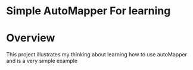 # Simple AutoMapper For learning
# Overview
This project illustrates my thinking about learning how to use autoMapper and is a very simple example
